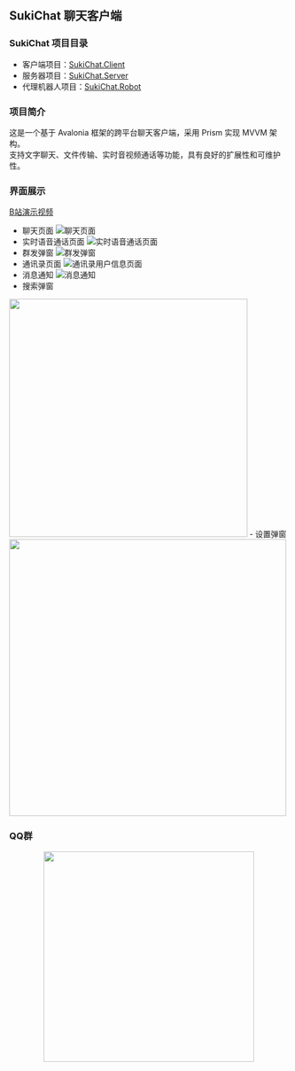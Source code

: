 ## SukiChat 聊天客户端

### SukiChat 项目目录
- 客户端项目：[SukiChat.Client](https://github.com/qiuqiuqiu131/SukiChat.Client)
- 服务器项目：[SukiChat.Server](https://github.com/qiuqiuqiu131/SukiChat.Server)
- 代理机器人项目：[SukiChat.Robot](https://github.com/qiuqiuqiu131/SukiChat.Robot)

### 项目简介
这是一个基于 Avalonia 框架的跨平台聊天客户端，采用 Prism 实现 MVVM 架构。  
支持文字聊天、文件传输、实时音视频通话等功能，具有良好的扩展性和可维护性。

### 界面展示
[B站演示视频](https://www.bilibili.com/video/BV1mE5jzLEPp)
- 聊天页面
![聊天页面](/Assets/ChatView.png)
- 实时语音通话页面
![实时语音通话页面](/Assets/Call.png) 
 - 群发弹窗
![群发弹窗](/Assets/CreateGroup.png)
- 通讯录页面
![通讯录用户信息页面](/Assets/ContactView_UserDetail.png)
- 消息通知
![消息通知](/Assets/ContactView_Notification.png)
- 搜索弹窗
<img src="/Assets/SearchOnline.png" width="430"/>
- 设置弹窗
<img src="/Assets/SystemSetting.png" width="500"/>

### QQ群
<div align="center">
    <img src="/Assets/qrcode_1754192964630.jpg" width="380"/>
</div>

